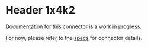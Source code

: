 # Header 1x4k2
Documentation for this connector is a work in progress.

For now, please refer to the [specs](specs.yaml) for connector details.
